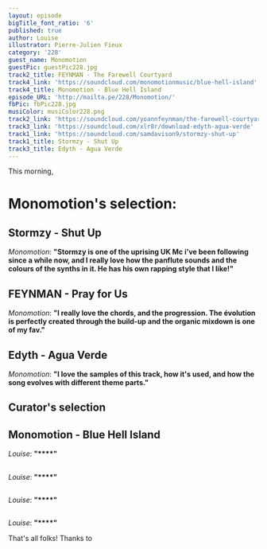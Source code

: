 ```yaml
---
layout: episode
bigTitle_font_ratio: '6'
published: true
author: Louise
illustrator: Pierre-Julien Fieux
category: '228'
guest_name: Monomotion
guestPic: guestPic228.jpg
track2_title: FEYNMAN - The Farewell Courtyard
track4_link: 'https://soundcloud.com/monomotionmusic/blue-hell-island'
track4_title: Monomotion - Blue Hell Island
episode_URL: 'http://mailta.pe/228/Monomotion/'
fbPic: fbPic228.jpg
musiColor: musiColor228.png
track2_link: 'https://soundcloud.com/yoannfeynman/the-farewell-courtyard'
track3_link: 'https://soundcloud.com/xlr8r/download-edyth-agua-verde'
track1_link: 'https://soundcloud.com/samdavison9/stormzy-shut-up'
track1_title: Stormzy - Shut Up
track3_title: Edyth - Agua Verde
---
```

<p id="introduction">This morning, </p>

# Monomotion's selection:

## Stormzy - Shut Up
_Monomotion_: **"**Stormzy is one of the uprising UK Mc i've been following since a while now, and I really love how the panflute sounds and the colours of the synths in it. He has his own rapping style that I like!**"**

## FEYNMAN - Pray for Us
_Monomotion_: **"**I really love the chords, and the progression. The évolution is perfectly created through the build-up and the organic mixdown is one of my fav.**"**

## Edyth - Agua Verde
_Monomotion_: **"**I love the samples of this track, how it's used, and how the song evolves with different theme parts.**"**

## Curator's selection

## Monomotion - Blue Hell Island
_Louise_: **"****"**

##
_Louise_: **"****"**

##
_Louise_: **"****"**

##
_Louise_: **"****"**

<p id="outroduction">That's all folks! Thanks to </p>
